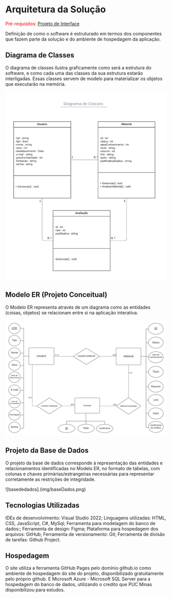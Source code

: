 # Arquitetura da Solução

<span style="color:red">Pré-requisitos: <a href="3-Projeto de Interface.md"> Projeto de Interface</a></span>

Definição de como o software é estruturado em termos dos componentes que fazem parte da solução e do ambiente de hospedagem da aplicação.

## Diagrama de Classes

O diagrama de classes ilustra graficamente como será a estrutura do software, e como cada uma das classes da sua estrutura estarão interligadas. Essas classes servem de modelo para materializar os objetos que executarão na memória.

![Diagrama de Classes](img/Classe-UML.png)

## Modelo ER (Projeto Conceitual)

O Modelo ER representa através de um diagrama como as entidades (coisas, objetos) se relacionam entre si na aplicação interativa.

![Modelo ER](img/MER.png)

## Projeto da Base de Dados

O projeto da base de dados corresponde à representação das entidades e relacionamentos identificadas no Modelo ER, no formato de tabelas, com colunas e chaves primárias/estrangeiras necessárias para representar corretamente as restrições de integridade.
 
![basededados].(img/baseDados.png)

## Tecnologias Utilizadas

IDEs de desenvolvimento: Visual Studio 2022;
Linguagens utilizadas: HTML, CSS, JavaScript, C#, MySql;
Ferramenta para modelagem do banco de dados:;
Ferramenta de design: Figma;
Plataforma para hospedagem dos arquivos: GitHub;
Ferramenta de versionamento: Git;
Ferramenta de divisão de tarefas: Github Project.

## Hospedagem

O site utiliza a ferramenta GitHub Pages pelo domínio github.io como ambiente de hospedagem do site do projeto, disponibilizado gratuitamente pelo próprio github. E Microsoft Azure - Microsoft SQL Server para a hospedagem do banco de dados, utilizando o credito que PUC Minas disponibilizou para estudos.
